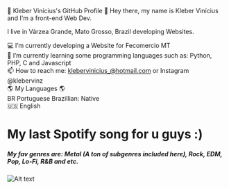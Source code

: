 👋 Kleber Vinícius's GitHub Profile 👋
Hey there, my name is Kleber Vinícius and I'm a front-end Web Dev.

I live in Várzea Grande, Mato Grosso, Brazil developing Websites. 

💻 I’m currently developing a Website for Fecomercio MT <br>
🌱 I’m currently learning some programming languages such as: Python, PHP, C and Javascript <br>
📫 How to reach me: klebervinicius_@hotmail.com or Instagram @klebervinz <br>
🌎 My Languages 🌎 <br>
BR Portuguese Brazillian: Native <br>
🇺🇸 English <br>

<h1> My last Spotify song for u guys :)</h1>
<h5> My fav genres are: Metal (A ton of subgenres included here), Rock, EDM, Pop, Lo-Fi, R&B and etc.</h5>

![Alt text](https://spotify-recently-played-readme.vercel.app/api?user=4cn4vplg9t7h97cg73lrbgp2s&count=1)
